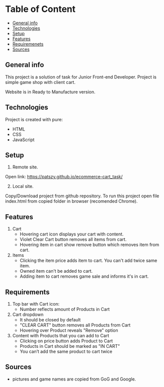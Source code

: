 # Table of Content
* [General info](#general-info)
* [Technologies](#technologies)
* [Setup](#setup)
* [Features](#features)
* [Requiremenets](#requirements)
* [Sources](#sources)

## General info
This project is a solution of  task for Junior Front-end Developer.
Project is simple game shop with client cart.

Website is in Ready to Manufacture version.

## Technologies
Project is created with pure:
* HTML
* CSS
* JavaScript

## Setup
1. Remote site.

Open link: https://patszy.github.io/ecommerce-cart_task/

2. Local site.

Copy/Download project from github repository.
To run this project open file index.html from copied folder in browser (recomended Chrome).

## Features
1. Cart
    * Hovering cart icon displays your cart with content.
    * Violet Clear Cart button removes all items from cart.
    * Hovering item in cart show remove button which removes item from cart.
2. Items
    * Clicking the item price adds item to cart. You can't add twice same item.
    * Owned item can't be added to cart.
    * Adding item to cart removes game sale and informs it's in cart.

## Requirements

1. Top bar with Cart icon:
    * Number reflects amount of Products in Cart
2. Cart dropdown
    * It should be closed by default
    * "CLEAR CART" button removes all Products from Cart
    * Hovering over Product reveals "Remove" option
3. Content with Products that you can add to Cart
    * Clicking on price button adds Product to Cart
    * Products in Cart should be marked as "IN CART"
    * You can’t add the same product to cart twice

## Sources
* pictures and game names are copied from GoG and Google.
